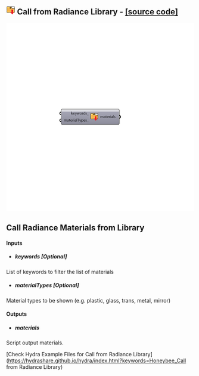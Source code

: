 ## ![](../../images/icons/Call_from_Radiance_Library.png) Call from Radiance Library - [[source code]](https://github.com/mostaphaRoudsari/honeybee/tree/master/src/Honeybee_Call%20from%20Radiance%20Library.py)

![](../../images/components/Call_from_Radiance_Library.png)

Call Radiance Materials from Library
 -
 

#### Inputs
* ##### keywords [Optional]
List of keywords to filter the list of materials
* ##### materialTypes [Optional]
Material types to be shown (e.g. plastic, glass, trans, metal, mirror)

#### Outputs
* ##### materials
Script output materials.


[Check Hydra Example Files for Call from Radiance Library](https://hydrashare.github.io/hydra/index.html?keywords=Honeybee_Call from Radiance Library)